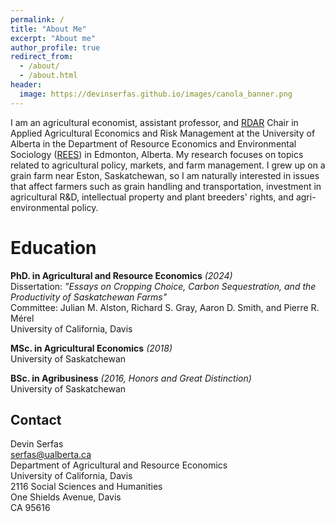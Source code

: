 ```yaml
---
permalink: /
title: "About Me"
excerpt: "About me"
author_profile: true
redirect_from: 
  - /about/
  - /about.html
header:
  image: https://devinserfas.github.io/images/canola_banner.png
---
```


I am an agricultural economist, assistant professor, and [RDAR](https://rdar.ca/) Chair in Applied Agricultural Economics and Risk Management at the University of Alberta in the Department of Resource Economics and Environmental Sociology ([REES](https://www.ualberta.ca/resource-economics-environmental-sociology/index.html)) in Edmonton, Alberta. My research focuses on topics related to agricultural policy, markets, and farm management. I grew up on a grain farm near Eston, Saskatchewan, so I am naturally interested in issues that affect farmers such as grain handling and transportation, investment in agricultural R&D, intellectual property and plant breeders' rights, and agri-environmental policy. 


Education
======
**PhD. in Agricultural and Resource Economics** *(2024)* <br />
Dissertation:  *"Essays on Cropping Choice, Carbon Sequestration, and the Productivity of Saskatchewan Farms"* <br />
Committee: Julian M. Alston, Richard S. Gray, Aaron D. Smith, and Pierre R. Mérel <br />
University of California, Davis 

**MSc. in Agricultural Economics** *(2018)* <br />
University of Saskatchewan

**BSc. in Agribusiness** *(2016, Honors and Great Distinction)* <br />
University of Saskatchewan


Contact
------
Devin Serfas <br />
serfas@ualberta.ca <br />
Department of Agricultural and Resource Economics <br />
University of California, Davis <br />
2116 Social Sciences and Humanities <br />
One Shields Avenue, Davis <br />
CA 95616 <br />

